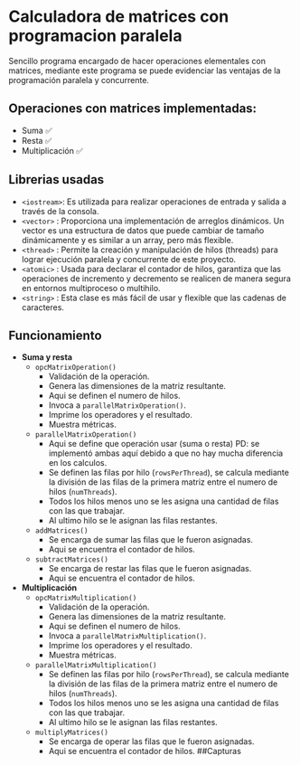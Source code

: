 # Calculadora de matrices con programacion paralela

Sencillo programa encargado de hacer operaciones elementales con matrices, mediante este programa se puede evidenciar las ventajas de la programación paralela y concurrente. 

## Operaciones con matrices implementadas:
- Suma :white_check_mark:
- Resta :white_check_mark:
- Multiplicación :white_check_mark:

## Librerias usadas
- `<iostream>`: Es utilizada para realizar operaciones de entrada y salida a través de la consola.
- `<vector>` : Proporciona una implementación de arreglos dinámicos. Un vector es una estructura de datos que puede cambiar de tamaño dinámicamente y es similar a un array, pero más flexible.
- `<thread>` : Permite la creación y manipulación de hilos (threads) para lograr ejecución paralela y concurrente de este proyecto.
- `<atomic>` : Usada para declarar el contador de hilos, garantiza que las operaciones de incremento y decremento se realicen de manera segura en entornos multiproceso o multihilo.
- `<string>` : Esta clase es más fácil de usar y flexible que las cadenas de caracteres.

## Funcionamiento
- **Suma y resta**
  - `opcMatrixOperation()`
    - Validación de la operación.
    - Genera las dimensiones de la matriz resultante.
    - Aqui se definen el numero de hilos.
    - Invoca a `parallelMatrixOperation()`.
    - Imprime los operadores y el resultado.
    - Muestra métricas.
  - `parallelMatrixOperation()`
    - Aqui se define que operación usar (suma o resta) PD: se implementó ambas aquí debido a que no hay mucha diferencia en los calculos.
    - Se definen las filas por hilo (`rowsPerThread`), se calcula mediante la división de las filas de la primera matriz entre el numero de hilos (`numThreads`).
    - Todos los hilos menos uno se les asigna una cantidad de filas con las que trabajar.
    - Al ultimo hilo se le asignan las filas restantes.
  - `addMatrices()`
    - Se encarga de sumar las filas que le fueron asignadas.
    - Aqui se encuentra el contador de hilos.
  - `subtractMatrices()`
    - Se encarga de restar las filas que le fueron asignadas.
    - Aqui se encuentra el contador de hilos.
- **Multiplicación**
  - `opcMatrixMultiplication()`
    - Validación de la operación.
    - Genera las dimensiones de la matriz resultante.
    - Aqui se definen el numero de hilos.
    - Invoca a `parallelMatrixMultiplication()`.
    - Imprime los operadores y el resultado.
    - Muestra métricas.
  - `parallelMatrixMultiplication()`
    - Se definen las filas por hilo (`rowsPerThread`), se calcula mediante la división de las filas de la primera matriz entre el numero de hilos (`numThreads`).
    - Todos los hilos menos uno se les asigna una cantidad de filas con las que trabajar.
    - Al ultimo hilo se le asignan las filas restantes.
  - `multiplyMatrices()`
    - Se encarga de operar las filas que le fueron asignadas.
    - Aqui se encuentra el contador de hilos.
##Capturas
 
